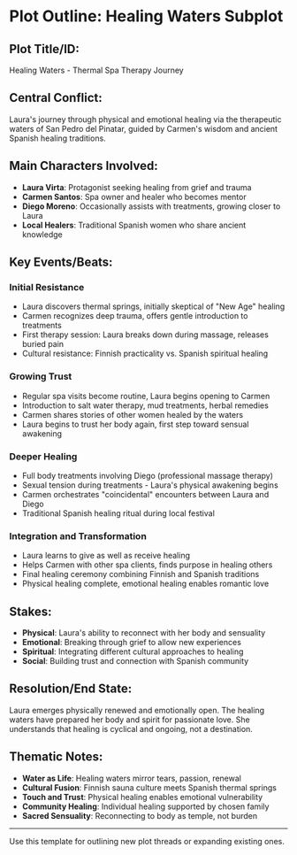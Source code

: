 # Plot Outline: Healing Waters Subplot

## Plot Title/ID:
Healing Waters - Thermal Spa Therapy Journey

## Central Conflict:
Laura's journey through physical and emotional healing via the therapeutic waters of San Pedro del Pinatar, guided by Carmen's wisdom and ancient Spanish healing traditions.

## Main Characters Involved:
- **Laura Virta**: Protagonist seeking healing from grief and trauma
- **Carmen Santos**: Spa owner and healer who becomes mentor
- **Diego Moreno**: Occasionally assists with treatments, growing closer to Laura
- **Local Healers**: Traditional Spanish women who share ancient knowledge

## Key Events/Beats:

### Initial Resistance
- Laura discovers thermal springs, initially skeptical of "New Age" healing
- Carmen recognizes deep trauma, offers gentle introduction to treatments
- First therapy session: Laura breaks down during massage, releases buried pain
- Cultural resistance: Finnish practicality vs. Spanish spiritual healing

### Growing Trust
- Regular spa visits become routine, Laura begins opening to Carmen
- Introduction to salt water therapy, mud treatments, herbal remedies
- Carmen shares stories of other women healed by the waters
- Laura begins to trust her body again, first step toward sensual awakening

### Deeper Healing
- Full body treatments involving Diego (professional massage therapy)
- Sexual tension during treatments - Laura's physical awakening begins
- Carmen orchestrates "coincidental" encounters between Laura and Diego
- Traditional Spanish healing ritual during local festival

### Integration and Transformation
- Laura learns to give as well as receive healing
- Helps Carmen with other spa clients, finds purpose in healing others
- Final healing ceremony combining Finnish and Spanish traditions
- Physical healing complete, emotional healing enables romantic love

## Stakes:
- **Physical**: Laura's ability to reconnect with her body and sensuality
- **Emotional**: Breaking through grief to allow new experiences
- **Spiritual**: Integrating different cultural approaches to healing
- **Social**: Building trust and connection with Spanish community

## Resolution/End State:
Laura emerges physically renewed and emotionally open. The healing waters have prepared her body and spirit for passionate love. She understands that healing is cyclical and ongoing, not a destination.

## Thematic Notes:
- **Water as Life**: Healing waters mirror tears, passion, renewal
- **Cultural Fusion**: Finnish sauna culture meets Spanish thermal springs
- **Touch and Trust**: Physical healing enables emotional vulnerability
- **Community Healing**: Individual healing supported by chosen family
- **Sacred Sensuality**: Reconnecting to body as temple, not burden

---
Use this template for outlining new plot threads or expanding existing ones.
